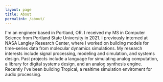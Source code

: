 ```yaml
---
layout: page
title: About
permalink: /about/
---
```


I'm an engineer based in Portland, OR. I received my MS in Computer Science from Portland State University in 2021. I previously interned at NASA Langley Research Center, where I worked on building models for time-series data from molecular dynamics simulations. My research interests include signal processing, modeling and simulation, and systems design. Past projects include a language for simulating analog computation, a library for digital systems design, and an analog synthesis engine. Recently I've been building Tropical, a realtime simulation enviroment for audio processing.